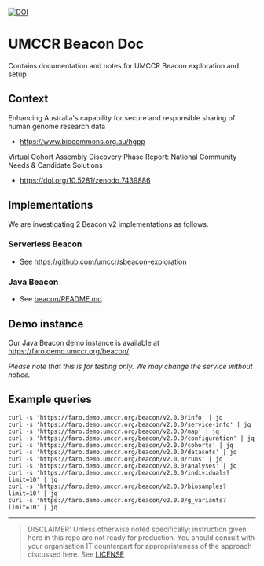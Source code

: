 [![DOI](https://zenodo.org/badge/574717809.svg)](https://zenodo.org/badge/latestdoi/574717809)


# UMCCR Beacon Doc

Contains documentation and notes for UMCCR Beacon exploration and setup

## Context

Enhancing Australia's capability for secure and responsible sharing of human genome research data 

- https://www.biocommons.org.au/hgpp

Virtual Cohort Assembly Discovery Phase Report: National Community Needs & Candidate Solutions

- https://doi.org/10.5281/zenodo.7439886


## Implementations

We are investigating 2 Beacon v2 implementations as follows.

### Serverless Beacon

- See https://github.com/umccr/sbeacon-exploration

### Java Beacon

- See [beacon/README.md](beacon)

## Demo instance

Our Java Beacon demo instance is available at https://faro.demo.umccr.org/beacon/

_Please note that this is for testing only. We may change the service without notice._

## Example queries

```
curl -s 'https://faro.demo.umccr.org/beacon/v2.0.0/info' | jq
curl -s 'https://faro.demo.umccr.org/beacon/v2.0.0/service-info' | jq
curl -s 'https://faro.demo.umccr.org/beacon/v2.0.0/map' | jq
curl -s 'https://faro.demo.umccr.org/beacon/v2.0.0/configuration' | jq
curl -s 'https://faro.demo.umccr.org/beacon/v2.0.0/cohorts' | jq
curl -s 'https://faro.demo.umccr.org/beacon/v2.0.0/datasets' | jq
curl -s 'https://faro.demo.umccr.org/beacon/v2.0.0/runs' | jq
curl -s 'https://faro.demo.umccr.org/beacon/v2.0.0/analyses' | jq
curl -s 'https://faro.demo.umccr.org/beacon/v2.0.0/individuals?limit=10' | jq
curl -s 'https://faro.demo.umccr.org/beacon/v2.0.0/biosamples?limit=10' | jq
curl -s 'https://faro.demo.umccr.org/beacon/v2.0.0/g_variants?limit=10' | jq
```


---


> DISCLAIMER: Unless otherwise noted specifically; instruction given here in this repo are not ready for production. You should consult with your organisation IT counterpart for appropriateness of the approach discussed here. See [LICENSE](LICENSE) 
